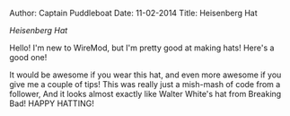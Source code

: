 Author: Captain Puddleboat
Date: 11-02-2014
Title: Heisenberg Hat

*Heisenberg Hat*

Hello! I'm new to WireMod, but I'm pretty good at making hats! Here's a good one!

It would be awesome if you wear this hat, and even more awesome if you give me a couple of tips! This was really just a mish-mash of code from a follower, And it looks almost exactly like Walter White's hat from Breaking Bad! HAPPY HATTING!